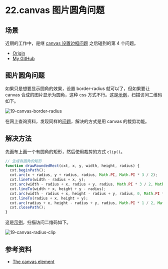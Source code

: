 # 22.canvas 图片圆角问题
## <a name="situation"></a> 场景
近期的工作中，是继 [canvas 设置边框问题][url-segment-19] 之后碰到的第 4 个问题。


- [Origin][url-origin]
- [My GitHub][url-my-github]

## 图片圆角问题
如果只是想要显示圆角的效果，设置 border-radius 就可以了，但如果要让 canvas 合成的图片显示为圆角，这种 css 方式不行。这是[示例][url-example-canvas-border-radius]，扫描访问二维码如下。

![19-canvas-border-radius][url-local-border-radius]

在网上查询资料，发现同样的[问题][url-stackoverflow2]，解决的方式是用 canvas 的裁剪功能。

## 解决方法
先画布上画一个有圆角的矩形，然后使用裁剪的方式 `clip()`。
```javascript
// 生成有圆角的矩形
function drawRoundedRect(cxt, x, y, width, height, radius) {
  cxt.beginPath();
  cxt.arc(x + radius, y + radius, radius, Math.PI, Math.PI * 3 / 2);
  cxt.lineTo(width - radius + x, y);
  cxt.arc(width - radius + x, radius + y, radius, Math.PI * 3 / 2, Math.PI * 2);
  cxt.lineTo(width + x, height + y - radius);
  cxt.arc(width - radius + x, height - radius + y, radius, 0, Math.PI * 1 / 2);
  cxt.lineTo(radius + x, height + y);
  cxt.arc(radius + x, height - radius + y, radius, Math.PI * 1 / 2, Math.PI);
  cxt.closePath();
}
```
这是[示例][url-example-canvas-radius-clip]，扫描访问二维码如下。

![19-canvas-radius-clip][url-local-radius-clip]

## 参考资料
- [The canvas element][url-spec-canvas]

[url-repository-images]:https://xxholic.github.io/segment/images

[url-segment-19]:https://github.com/XXHolic/segment/issues/21
[url-spec-canvas]:https://html.spec.whatwg.org/multipage/canvas.html#the-canvas-element
[url-example-canvas-border-radius]:https://xxholic.github.io/lab/lab-css/segment-22/22.canvas-border-radius.html
[url-example-canvas-radius-clip]:https://xxholic.github.io/lab/lab-css/segment-22/22.canvas-radius-clip.html



[url-stackoverflow1]:https://stackoverflow.com/questions/13482322/css3-border-radius-to-html5-canvas
[url-stackoverflow2]:https://stackoverflow.com/questions/24228540/html2canvas-border-radius-not-applying-to-img-tag

[url-local-border-radius]:https://xxholic.github.io/segment/images/22/qrcode-border-radius.png
[url-local-radius-clip]:https://xxholic.github.io/segment/images/22/qrcode-radius-clip.png

[url-origin]:https://github.com/XXHolic/segment/issues/24
[url-my-github]:https://github.com/XXHolic